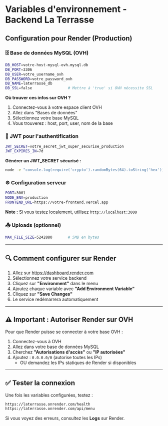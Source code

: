 # Variables d'environnement - Backend La Terrasse

## Configuration pour Render (Production)

### 🗄️ Base de données MySQL (OVH)

```bash
DB_HOST=votre-host-mysql-ovh.mysql.db
DB_PORT=3306
DB_USER=votre_username_ovh
DB_PASSWORD=votre_password_ovh
DB_NAME=laterrasse_db
DB_SSL=false                # Mettre à 'true' si OVH nécessite SSL
```

**Où trouver ces infos sur OVH ?**
1. Connectez-vous à votre espace client OVH
2. Allez dans "Bases de données"
3. Sélectionnez votre base MySQL
4. Vous trouverez : host, port, user, nom de la base

### 🔐 JWT pour l'authentification

```bash
JWT_SECRET=votre_secret_jwt_super_securise_production
JWT_EXPIRES_IN=7d
```

**Générer un JWT_SECRET sécurisé :**
```bash
node -e "console.log(require('crypto').randomBytes(64).toString('hex'))"
```

### ⚙️ Configuration serveur

```bash
PORT=3001
NODE_ENV=production
FRONTEND_URL=https://votre-frontend.vercel.app
```

**Note :** Si vous testez localement, utilisez `http://localhost:3000`

### 📤 Uploads (optionnel)

```bash
MAX_FILE_SIZE=5242880       # 5MB en bytes
```

---

## 🔍 Comment configurer sur Render

1. Allez sur https://dashboard.render.com
2. Sélectionnez votre service backend
3. Cliquez sur **"Environment"** dans le menu
4. Ajoutez chaque variable avec **"Add Environment Variable"**
5. Cliquez sur **"Save Changes"**
6. Le service redémarrera automatiquement

---

## ⚠️ Important : Autoriser Render sur OVH

Pour que Render puisse se connecter à votre base OVH :

1. Connectez-vous à OVH
2. Allez dans votre base de données MySQL
3. Cherchez **"Autorisations d'accès"** ou **"IP autorisées"**
4. Ajoutez : `0.0.0.0/0` (autorise toutes les IPs)
   - OU demandez les IPs statiques de Render si disponibles

---

## ✅ Tester la connexion

Une fois les variables configurées, testez :

```bash
https://laterrasse.onrender.com/health
https://laterrasse.onrender.com/api/menu
```

Si vous voyez des erreurs, consultez les **Logs** sur Render.

